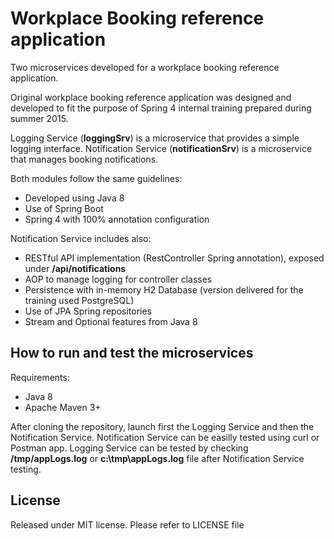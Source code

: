 # Workplace Booking reference application
Two microservices developed for a workplace booking reference application.

Original workplace booking reference application was designed and developed to fit the purpose of Spring 4 internal training prepared during summer 2015.

Logging Service (**loggingSrv**) is a microservice that provides a simple logging interface.
Notification Service (**notificationSrv**) is a microservice that manages booking notifications.

Both modules follow the same guidelines:
 * Developed using Java 8
 * Use of Spring Boot
 * Spring 4 with 100% annotation configuration

Notification Service includes also:
 * RESTful API implementation (RestController Spring annotation), exposed under **/api/notifications**
 * AOP to manage logging for controller classes
 * Persistence with in-memory H2 Database (version delivered for the training used PostgreSQL)
 * Use of JPA Spring repositories
 * Stream and Optional features from Java 8

## How to run and test the microservices
Requirements:
 * Java 8
 * Apache Maven 3+

After cloning the repository, launch first the Logging Service and then the Notification Service. Notification Service can be easilly tested using curl or Postman app. Logging Service can be tested by checking **/tmp/appLogs.log** or **c:\tmp\appLogs.log** file after Notification Service testing.
 
## License
Released under MIT license. Please refer to LICENSE file
